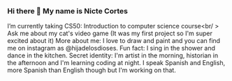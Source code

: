 
### Hi there 👋 My name is Nicte Cortes 
I’m currently taking CS50: Introduction to computer science course<br/ >
Ask me about my cat's video game (It was my first project so I'm super excited about it)
More about me: I love to draw and paint and you can find me on instagram as @hijadelosdioses.
Fun fact: I sing in the shower and dance in the kitchen.
Secret identity: I'm artist in the morning, historian in the afternoon and I'm learning coding at night.
I speak Spanish and English, more Spanish than English though but I'm working on that. 




